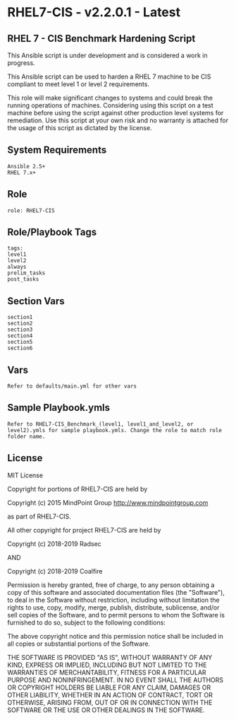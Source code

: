 # RHEL7-CIS - v2.2.0.1 - Latest

## RHEL 7 - CIS Benchmark Hardening Script

This Ansible script is under development and is considered a work in progress.

This Ansible script can be used to harden a RHEL 7 machine to be CIS compliant to meet level 1 or level 2 requirements.

This role will make significant changes to systems and could break the running operations of machines. Considering using this script on a test machine before using the script against other production level systems for remediation. Use this script at your own risk and no warranty is attached for the usage of this script as dictated by the license.

## System Requirements
```
Ansible 2.5+
RHEL 7.x+
```
## Role
```
role: RHEL7-CIS
```
## Role/Playbook Tags
```
tags: 
level1
level2
always
prelim_tasks
post_tasks
```
## Section Vars
```
section1
section2
section3
section4
section5
section6
```
## Vars
```
Refer to defaults/main.yml for other vars
```
## Sample Playbook.ymls
```
Refer to RHEL7-CIS_Benchmark_(level1, level1_and_level2, or level2).ymls for sample playbook.ymls. Change the role to match role folder name.
```
## License
MIT License

Copyright for portions of RHEL7-CIS are held by

Copyright (c) 2015 MindPoint Group http://www.mindpointgroup.com

as part of RHEL7-CIS.

All other copyright for project RHEL7-CIS are held by 

Copyright (c) 2018-2019 Radsec

AND

Copyright (c) 2018-2019 Coalfire

Permission is hereby granted, free of charge, to any person obtaining a copy
of this software and associated documentation files (the "Software"), to deal
in the Software without restriction, including without limitation the rights
to use, copy, modify, merge, publish, distribute, sublicense, and/or sell
copies of the Software, and to permit persons to whom the Software is
furnished to do so, subject to the following conditions:

The above copyright notice and this permission notice shall be included in all
copies or substantial portions of the Software.

THE SOFTWARE IS PROVIDED "AS IS", WITHOUT WARRANTY OF ANY KIND, EXPRESS OR
IMPLIED, INCLUDING BUT NOT LIMITED TO THE WARRANTIES OF MERCHANTABILITY,
FITNESS FOR A PARTICULAR PURPOSE AND NONINFRINGEMENT. IN NO EVENT SHALL THE
AUTHORS OR COPYRIGHT HOLDERS BE LIABLE FOR ANY CLAIM, DAMAGES OR OTHER
LIABILITY, WHETHER IN AN ACTION OF CONTRACT, TORT OR OTHERWISE, ARISING FROM,
OUT OF OR IN CONNECTION WITH THE SOFTWARE OR THE USE OR OTHER DEALINGS IN THE
SOFTWARE.
